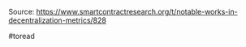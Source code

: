Source: https://www.smartcontractresearch.org/t/notable-works-in-decentralization-metrics/828

#toread 